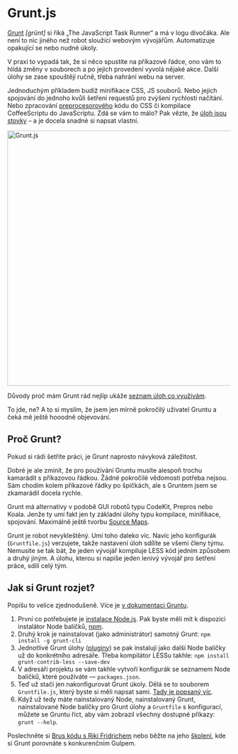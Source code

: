 # Grunt.js

[Grunt](http://gruntjs.com/) *[grŭnt]* si říká „The JavaScript Task Runner“ a má v logu divočáka. Ale není to nic jiného než robot sloužící webovým vývojářům. Automatizuje opakující se nebo nudné úkoly.

V praxi to vypadá tak, že si něco spustíte na příkazové řádce, ono vám to hlídá změny v souborech a po jejich provedení vyvolá nějaké akce. Další úlohy se zase spouštějí ručně, třeba nahrání webu na server.

Jednoduchým příkladem budiž minifikace CSS, JS souborů. Nebo jejich spojování do jednoho kvůli šetření requestů pro zvýšení rychlosti načítání. Nebo zpracování [preprocesorového](/blog/12-css-preprocesory-1) kódu do CSS či kompilace CoffeeScriptu do JavaScriptu. Zdá se vám to málo? Pak vězte, že [úloh jsou stovky](http://gruntjs.com/plugins) – a je docela snadné si napsat vlastní.

<img class="picture" src="content/schemes/grunt.jpg" width="1000" height="575" alt="Grunt.js">

Důvody proč mám Grunt rád nejlíp ukáže [seznam úloh co využívám](grunt-pluginy.md).

To jde, ne? A to si myslím, že jsem jen mírně pokročilý uživatel Gruntu a čeká mě ještě hooodně objevování.


## Proč Grunt?

Pokud si rádi šetříte práci, je Grunt naprosto návyková záležitost.

Dobré je ale zmínit, že pro používání Gruntu musíte alespoň trochu kamarádit s příkazovou řádkou. Žádné pokročilé vědomosti potřeba nejsou. Sám chodím kolem příkazové řádky po špičkách, ale s Gruntem jsem se zkamarádil docela rychle.

Grunt má alternativy v podobě GUI robotů typu CodeKit, Prepros nebo Koala. Jenže ty umí fakt jen ty základní úlohy typu kompilace, minifikace, spojování. Maximálně ještě tvorbu [Source Maps](http://roots.io/using-less-source-maps/).

Grunt je robot nevykleštěný. Umí toho daleko víc. Navíc jeho konfigurák (`Gruntfile.js`) verzujete, takže nastavení úloh sdílíte se všemi členy týmu. Nemusíte se tak bát, že jeden vývojář kompiluje LESS kód jedním způsobem a druhý jiným. A úlohu, kterou si napíše jeden lenivý vývojář pro šetření práce, sdílí celý tým.

## Jak si Grunt rozjet?

Popíšu to velice zjednodušeně. Více je [v dokumentaci Gruntu](http://gruntjs.com/getting-started).

1. První co potřebujete je [instalace Node.js](http://nodejs.org/). Pak byste měli mít k dispozici instalátor Node balíčků, [npm](https://www.npmjs.org/).
2. Druhý krok je nainstalovat (jako administrátor) samotný Grunt: `npm install -g grunt-cli`
3. Jednotlivé Grunt úlohy ([pluginy](http://gruntjs.com/plugins)) se pak instalují jako další Node balíčky už do konkrétního adresáře. Třeba kompilátor LESSu takhle: `npm install grunt-contrib-less --save-dev`
4. V adresáři projektu se vám takhle vytvoří konfigurák se seznamem Node balíčků, které používáte — `packages.json`.
5. Teď už stačí jen nakonfigurovat Grunt úkoly. Dělá se to souborem `Gruntfile.js`, který byste si měli napsat sami. [Tady je popsaný víc](http://gruntjs.com/sample-gruntfile).
6. Když už tedy máte nainstalovaný Node, nainstalovaný Grunt, nainstalované Node balíčky pro Grunt úlohy a `Gruntfile` s konfigurací, můžete se Gruntu říct, aby vám zobrazil všechny dostupné příkazy: `grunt --help`.

Poslechněte si [Brus kódu s Riki Fridrichem](http://bruskodu.cz/epizoda/2/) nebo běžte na jeho [školení](http://www.vzhurudolu.cz/kurzy/grunt-gulp), kde si Grunt porovnáte s konkurenčním Gulpem.







